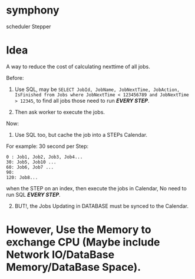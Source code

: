 
# symphony
scheduler Stepper

# Idea

A way to reduce the cost of calculating nexttime of all jobs.

Before:

1. Use SQL, may be `SELECT JobId, JobName, JobNextTime, JobAction, IsFinished from Jobs where JobNextTime < 123456789 and JobNextTime > 12345`, to find all jobs those need to run ***EVERY STEP***.

2. Then ask worker to execute the jobs.

Now:

1. Use SQL too, but cache the job into a STEPs Calendar.

For example: 30 second per Step:
```
0 : Job1, Job2, Job3, Job4...
30: Job5, Job10 ...
60: Job6, Job7 ...
90:
120: Job8...

```

when the STEP on an index, then execute the jobs in Calendar, No need to run SQL ***EVERY STEP***.

2. BUT!, the Jobs Updating in DATABASE must be synced to the Calendar.


# However, Use the Memory to exchange CPU (Maybe include Network IO/DataBase Memory/DataBase Space).
